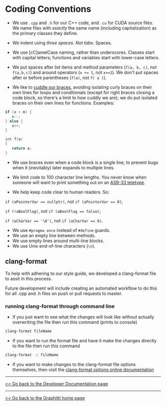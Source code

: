# Coding Conventions

  * We use `.cpp` and `.h` for our C++ code, and `.cu` for CUDA source files. We name files with *exactly* the same name (including capitalization) as the primary classes they define.
  
  * We indent using *three spaces*. *Not tabs*. Spaces.
  
  * We use [cC]amelCase naming, rather than underscores. Classes start with capital letters; functions and variables start with lower-case letters.
  
  * We put spaces after list items and method parameters (`f(a, b, c)`, not `f(a,b,c)`) and around operators (`x += 1`, not `x+=1`). We don't put spaces after or before parentheses (`f(a)`, not `f( a )`).
  
  * We like to [cuddle our braces](http://blog.gskinner.com/archives/2008/11/curly_braces_to.html), avoiding isolating curly braces on their own lines for loops and conditionals (except for right braces closing a code block, so there's a limit to how cuddly we are); we do put isolated braces on their own lines for functions. Examples:
  ```c++
  if (x > m) {
     x--;
  } else {
     x++;
  }
  ```
  ```c++
  int f(a)
  {
     return a;
  }
  ```
  * We use braces even when a code block is a single line, to prevent bugs when it (inevitably) later expands to multiple lines.

  * We limit code to 100 character line lengths. You never know when someone will want to print something out on an [ASR-33 teletype](https://en.wikipedia.org/wiki/Teletype_Model_33).
  * We help keep code clear to human readers. So:
  
  `if (aPointerVar == nullptr)`, not `if (aPointerVar == 0)`; 

  `if (!aBoolFlag)`, not `if (aBoolFlag == false)`; 

  `if (aCharVar == '\0')`, not `if (aCharVar == 0)`.

  * We use `#pragma once` instead of `#define` guards.
  * We use an empty line between methods.
  * We use empty lines around multi-line blocks.
  * We use Unix end-of-line characters (`\n`).


## clang-format

To help with adhering to our style guide, we developed a clang-format file to assit in this process.

Future development will include creating an automated workflow to do this for all .cpp and .h files on push or pull requests to master.

### running clang-format through command line

* If you just want to see what the changes will look like without actually overwriting the file then run this command (prints to console)

```sh
clang-format fileName
```

* If you want to run the format file and have it make the changes directly to the file then run this command

```sh
clang-format -i fileName
```

* If you want to make changes to the clang-format file options themselves, then visit the [clang-format options online documentation](https://clang.llvm.org/docs/ClangFormatStyleOptions.html)


---------
[<< Go back to the Developer Documentation page](index.md)

---------
[<< Go back to the Graphitti home page](../index.md)